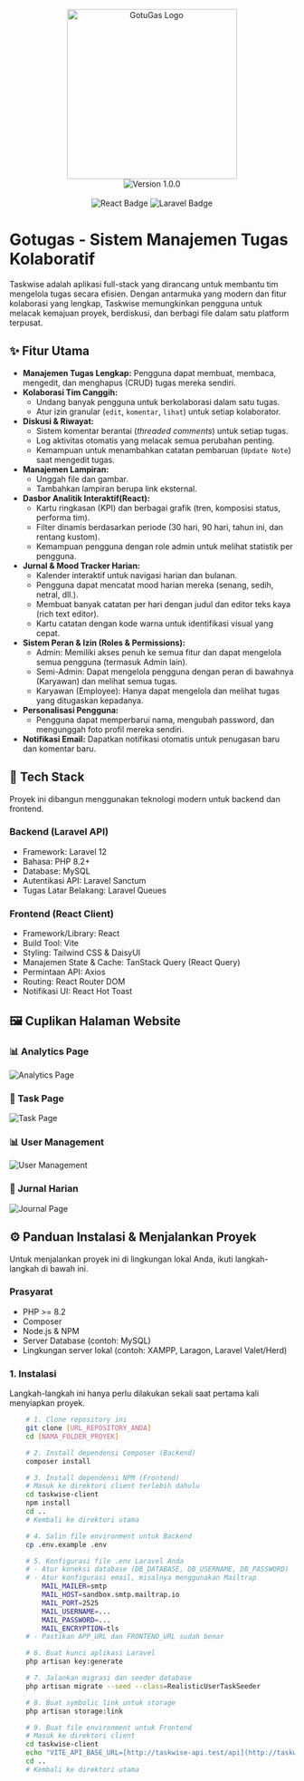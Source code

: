<p align="center">
  <img src="https://github.com/dewanggasz/Task-management/blob/main/taskwise-client/public/gtg.png" width="300" alt="GotuGas Logo" />
  <br />
  <img src="https://img.shields.io/badge/version-1.0.0-blue?style=for-the-badge&logo=semantic-release" alt="Version 1.0.0" />
  <br /><br />
  <img src="https://img.shields.io/badge/frontend-React_19.1.0-61DAFB?style=for-the-badge&logo=react&logoColor=white" alt="React Badge" />
  <img src="https://img.shields.io/badge/backend-Laravel_12.0-FF2D20?style=for-the-badge&logo=laravel&logoColor=white" alt="Laravel Badge" />
</p>


# Gotugas - Sistem Manajemen Tugas Kolaboratif
Taskwise adalah aplikasi full-stack yang dirancang untuk membantu tim mengelola tugas secara efisien. Dengan antarmuka yang modern dan fitur kolaborasi yang lengkap, Taskwise memungkinkan pengguna untuk melacak kemajuan proyek, berdiskusi, dan berbagi file dalam satu platform terpusat.
## ✨ Fitur Utama
- **Manajemen Tugas Lengkap:** Pengguna dapat membuat, membaca, mengedit, dan menghapus (CRUD) tugas mereka sendiri.
- **Kolaborasi Tim Canggih:**
    - Undang banyak pengguna untuk berkolaborasi dalam satu tugas.
    - Atur izin granular (```edit```, ```komentar```, ```lihat```) untuk setiap kolaborator.
- **Diskusi & Riwayat:**
    - Sistem komentar berantai (*threaded comments*) untuk setiap tugas.
    - Log aktivitas otomatis yang melacak semua perubahan penting.
    - Kemampuan untuk menambahkan catatan pembaruan (```Update Note```) saat mengedit tugas.
- **Manajemen Lampiran:**
    - Unggah file dan gambar.
    - Tambahkan lampiran berupa link eksternal.
- **Dasbor Analitik Interaktif(React):**
    - Kartu ringkasan (KPI) dan berbagai grafik (tren, komposisi status, performa tim).
    - Filter dinamis berdasarkan periode (30 hari, 90 hari, tahun ini, dan rentang kustom).
    - Kemampuan pengguna dengan role admin untuk melihat statistik per pengguna.
- **Jurnal & Mood Tracker Harian:**
    - Kalender interaktif untuk navigasi harian dan bulanan.
    - Pengguna dapat mencatat mood harian mereka (senang, sedih, netral, dll.).
    - Membuat banyak catatan per hari dengan judul dan editor teks kaya (rich text editor).
    - Kartu catatan dengan kode warna untuk identifikasi visual yang cepat.
- **Sistem Peran & Izin (Roles & Permissions):**
    - Admin: Memiliki akses penuh ke semua fitur dan dapat mengelola semua pengguna (termasuk Admin lain).
    - Semi-Admin: Dapat mengelola pengguna dengan peran di bawahnya (Karyawan) dan melihat semua tugas.
    - Karyawan (Employee): Hanya dapat mengelola dan melihat tugas yang ditugaskan kepadanya.
- **Personalisasi Pengguna:**
    - Pengguna dapat memperbarui nama, mengubah password, dan mengunggah foto profil mereka sendiri.
- **Notifikasi Email:** Dapatkan notifikasi otomatis untuk penugasan baru dan komentar baru.
## 🚀 Tech Stack
Proyek ini dibangun menggunakan teknologi modern untuk backend dan frontend.
### Backend (Laravel API)
- Framework: Laravel 12
- Bahasa: PHP 8.2+
- Database: MySQL
- Autentikasi API: Laravel Sanctum
- Tugas Latar Belakang: Laravel Queues
### Frontend (React Client)
- Framework/Library: React
- Build Tool: Vite
- Styling: Tailwind CSS & DaisyUI
- Manajemen State & Cache: TanStack Query (React Query)
- Permintaan API: Axios
- Routing: React Router DOM
- Notifikasi UI: React Hot Toast
## 🖼️ Cuplikan Halaman Website

### 📊 Analytics Page
![Analytics Page](https://github.com/dewanggasz/Task-management/blob/main/taskwise-client/public/doc/analisis.png)

### 📘 Task Page
![Task Page](https://github.com/dewanggasz/Task-management/blob/main/taskwise-client/public/doc/tugas.png)

### 📊 User Management
![User Management](https://github.com/dewanggasz/Task-management/blob/main/taskwise-client/public/doc/pengguna.png)

### 📘 Jurnal Harian
![Journal Page](https://github.com/dewanggasz/Task-management/blob/main/taskwise-client/public/doc/jurnal.png)

## ⚙️ Panduan Instalasi & Menjalankan Proyek
Untuk menjalankan proyek ini di lingkungan lokal Anda, ikuti langkah-langkah di bawah ini.
### Prasyarat
- PHP >= 8.2
- Composer
- Node.js & NPM
- Server Database (contoh: MySQL)
- Lingkungan server lokal (contoh: XAMPP, Laragon, Laravel Valet/Herd)
### 1. Instalasi
Langkah-langkah ini hanya perlu dilakukan sekali saat pertama kali menyiapkan proyek.
```bash
    # 1. Clone repository ini
    git clone [URL_REPOSITORY_ANDA]
    cd [NAMA_FOLDER_PROYEK]

    # 2. Install dependensi Composer (Backend)
    composer install

    # 3. Install dependensi NPM (Frontend)
    # Masuk ke direktori client terlebih dahulu
    cd taskwise-client
    npm install
    cd .. 
    # Kembali ke direktori utama

    # 4. Salin file environment untuk Backend
    cp .env.example .env

    # 5. Konfigurasi file .env Laravel Anda
    # - Atur koneksi database (DB_DATABASE, DB_USERNAME, DB_PASSWORD)
    # - Atur konfigurasi email, misalnya menggunakan Mailtrap
        MAIL_MAILER=smtp
        MAIL_HOST=sandbox.smtp.mailtrap.io
        MAIL_PORT=2525
        MAIL_USERNAME=...
        MAIL_PASSWORD=...
        MAIL_ENCRYPTION=tls
    # - Pastikan APP_URL dan FRONTEND_URL sudah benar

    # 6. Buat kunci aplikasi Laravel
    php artisan key:generate

    # 7. Jalankan migrasi dan seeder database
    php artisan migrate --seed --class=RealisticUserTaskSeeder

    # 8. Buat symbolic link untuk storage
    php artisan storage:link

    # 9. Buat file environment untuk Frontend
    # Masuk ke direktori client
    cd taskwise-client
    echo "VITE_API_BASE_URL=[http://taskwise-api.test/api](http://taskwise-api.test/api)" > .env
    cd ..
    # Kembali ke direktori utama
```
